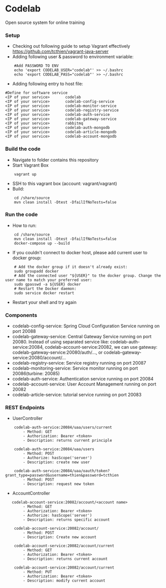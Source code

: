 # Codelab
Open source system for online training 


### Setup
- Checking out following guide to setup Vagrant effectively https://github.com/tcthien/vagrant-java-server
- Adding following user & password to environment variable:
```
    #Add PASSWORD TO ENV
    echo 'export CODELAB_USER="codelab"' >> ~/.bashrc
    echo 'export CODELAB_PASS="codelab"' >> ~/.bashrc
```
- Adding following entry to host file:
```
#Define for software service
<IP of your service>       codelab
<IP of your service>       codelab-config-service
<IP of your service>       codelab-monitor-service
<IP of your service>       codelab-registry-service
<IP of your service>       codelab-auth-service
<IP of your service>       codelab-gateway-service
<IP of your service>       rabbitmq
<IP of your service>       codelab-auth-mongodb
<IP of your service>       codelab-article-mongodb
<IP of your service>       codelab-account-mongodb
```

### Build the code
- Navigate to folder contains this repository
- Start Vagrant Box
```
    vagrant up
```
- SSH to this vagrant box (account: vagrant/vagrant)
- Build:
```
    cd /share/source
    mvn clean install -Dtest -DfailIfNoTests=false
```

### Run the code
- How to run:
```
    cd /share/source
    mvn clean install -Dtest -DfailIfNoTests=false
    docker-compose up --build
```
- If you couldn't connect to docker host, please add current user to docker group:
```
    # Add the docker group if it doesn't already exist:
    sudo groupadd docker
    # Add the connected user "${USER}" to the docker group. Change the user name to match your preferred user:
    sudo gpasswd -a ${USER} docker
    # Restart the Docker daemon:
    sudo service docker restart
```
- Restart your shell and try again

### Components
- codelab-config-service: Spring Cloud Configuration Service running on port 20088
- codelab-gateway-service: Central Gateway Service running on port 20080. Instead of using separated service like: codelab-auth-service:20084, codelab-account-service:20082, we can use gateway: codelab-gateway-service:20080/auth/..., or codelab-gateway-service:20080/account/...
- codelab-registry-service: Service registry running on port 20087
- codelab-monitoring-service: Service monitor running on port 20086(turbine: 20085)
- codelab-auth-service: Authentication service running on port 20084
- codelab-account-service: User Account Management running on port 20082
- codelab-article-service: tutorial service running on port 20083

### REST Endpoints
- UserController
```
    codelab-auth-service:20084/uaa/users/current
        - Method: GET
        - Authorization: Bearer <token>
        - Description: returns current principle
    
    codelab-auth-service:20084/uaa/users
        - Method: POST
        - Authorize: hasScope('server')
        - Description: create new user
    
    codelab-auth-service:20084/uaa/oauth/token?grant_type=password&username=thien&password=tcthien
        - Method: POST
        - Description: request new token
```

- AccountController
```
   codelab-account-service:20082/account/<account name>
        - Method: GET
        - Authorization: Bearer <token>
        - Authorize: hasScope('server')
        - Description: returns specific account
    
    codelab-account-service:20082/account/
        - Method: POST
        - Description: Create new account
    
    codelab-account-service:20082/account/current
        - Method: GET
        - Authorization: Bearer <token>
        - Description: returns current account
    
    codelab-account-service:20082/account/current
        - Method: PUT
        - Authorization: Bearer <token>
        - Description: modify current account
```